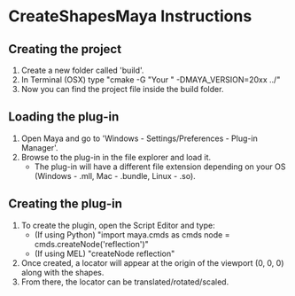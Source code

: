 # CreateShapesMaya Instructions

## Creating the project

1. Create a new folder called 'build'.
2. In Terminal (OSX) type "cmake -G "Your " -DMAYA_VERSION=20xx ../"
3. Now you can find the project file inside the build folder.

## Loading the plug-in

1. Open Maya and go to 'Windows - Settings/Preferences - Plug-in Manager'.
2. Browse to the plug-in in the file explorer and load it.
	* The plug-in will have a different file extension depending on your OS (Windows - .mll, Mac - .bundle, Linux - .so).

## Creating the plug-in

1. To create the plugin, open the Script Editor and type:
	* (If using Python) "import maya.cmds as cmds 
	node = cmds.createNode('reflection')"
	* (If using MEL) "createNode reflection"
2. Once created, a locator will appear at the origin of the viewport (0, 0, 0) along with the shapes.
3. From there, the locator can be translated/rotated/scaled.
